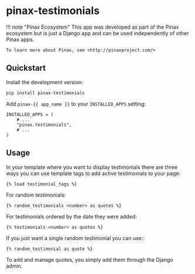 # pinax-testimonials


!!! note "Pinax Ecosystem"
    This app was developed as part of the Pinax ecosystem but is just a Django app
    and can be used independently of other Pinax apps.
    
    To learn more about Pinax, see <http://pinaxproject.com/>


## Quickstart

Install the development version:

    pip install pinax-testimonials

Add `pinax-{{ app_name }}` to your `INSTALLED_APPS` setting:

    INSTALLED_APPS = (
        # ...
        "pinax.testimonials",
        # ...
    )

## Usage

In your template where you want to display testimonials there are three ways you
can use template tags to add active testimonials to your page:

    {% load testimonial_tags %}


For random testimonials:

    {% random_testimonials <number> as quotes %}

For testimonials ordered by the date they were added:

    {% testimonials <number> as quotes %}

If you just want a single random testimonial you can use::

    {% random_testimonial as quote %}

To add and manage quotes, you simply add them through the Django admin.
